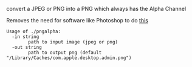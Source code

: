 convert a JPEG or PNG into a PNG which always has the Alpha Channel

Removes the need for software like Photoshop to do [this](http://blog.eriknicolasgomez.com/2016/12/28/managing-sierras-loginwindow-redux/)

```
Usage of ./pngalpha:
  -in string
        path to input image (jpeg or png)
  -out string
        path to output png (default "/Library/Caches/com.apple.desktop.admin.png")
```
